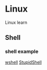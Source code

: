 # Linux
Linux learn 
## Shell
### shell example
[wshell](https://github.com/vvy/wshell)
[StupidShell](https://github.com/Second-TOMORROW/StupidShell)
